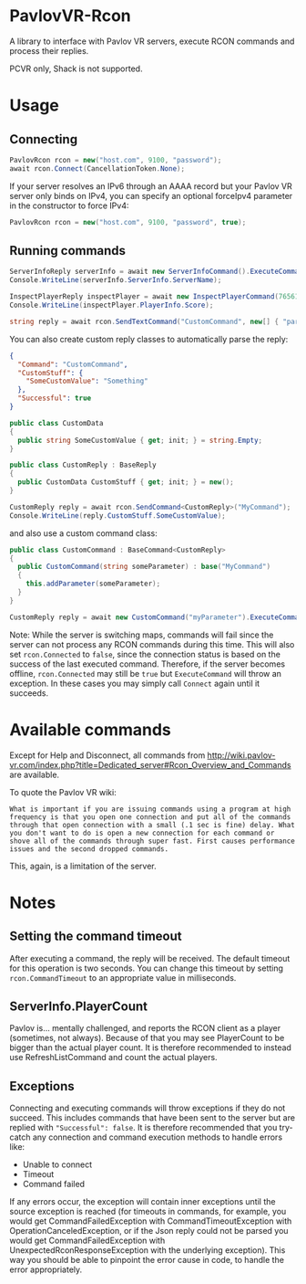 # PavlovVR-Rcon
A library to interface with Pavlov VR servers, execute RCON commands and process their replies.

PCVR only, Shack is not supported.

# Usage

## Connecting

```cs
PavlovRcon rcon = new("host.com", 9100, "password");
await rcon.Connect(CancellationToken.None);
```

If your server resolves an IPv6 through an AAAA record but your Pavlov VR server only binds on IPv4, you can specify an optional forceIpv4 parameter in the constructor to force IPv4:

```cs
PavlovRcon rcon = new("host.com", 9100, "password", true);
```

## Running commands

```cs
ServerInfoReply serverInfo = await new ServerInfoCommand().ExecuteCommand(rcon);
Console.WriteLine(serverInfo.ServerInfo.ServerName);
```

```cs
InspectPlayerReply inspectPlayer = await new InspectPlayerCommand(76561198142010443).ExecuteCommand(rcon);
Console.WriteLine(inspectPlayer.PlayerInfo.Score);
```

```cs
string reply = await rcon.SendTextCommand("CustomCommand", new[] { "parameter1", "parameter2" });
```

You can also create custom reply classes to automatically parse the reply:

```json
{
  "Command": "CustomCommand",
  "CustomStuff": {
    "SomeCustomValue": "Something"
  },
  "Successful": true
}
```

```cs
public class CustomData
{
  public string SomeCustomValue { get; init; } = string.Empty;
}

public class CustomReply : BaseReply
{
  public CustomData CustomStuff { get; init; } = new();
}

CustomReply reply = await rcon.SendCommand<CustomReply>("MyCommand");
Console.WriteLine(reply.CustomStuff.SomeCustomValue);
```

and also use a custom command class:

```cs
public class CustomCommand : BaseCommand<CustomReply>
{
  public CustomCommand(string someParameter) : base("MyCommand")
  {
    this.addParameter(someParameter);
  }
}

CustomReply reply = await new CustomCommand("myParameter").ExecuteCommand(rcon);
```

Note: While the server is switching maps, commands will fail since the server can not process any RCON commands during this time. This will also set `rcon.Connected` to `false`, since the connection status is based on the success of the last executed command. Therefore, if the server becomes offline, `rcon.Connected` may still be `true` but `ExecuteCommand` will throw an exception. In these cases you may simply call `Connect` again until it succeeds.

# Available commands

Except for Help and Disconnect, all commands from http://wiki.pavlov-vr.com/index.php?title=Dedicated_server#Rcon_Overview_and_Commands are available.

To quote the Pavlov VR wiki:

```
What is important if you are issuing commands using a program at high frequency is that you open one connection and put all of the commands through that open connection with a small (.1 sec is fine) delay. What you don't want to do is open a new connection for each command or shove all of the commands through super fast. First causes performance issues and the second dropped commands.
```

This, again, is a limitation of the server.

# Notes

## Setting the command timeout
After executing a command, the reply will be received. The default timeout for this operation is two seconds. You can change this timeout by setting `rcon.CommandTimeout` to an appropriate value in milliseconds.

## ServerInfo.PlayerCount
Pavlov is... mentally challenged, and reports the RCON client as a player (sometimes, not always). Because of that you may see PlayerCount to be bigger than the actual player count.
It is therefore recommended to instead use RefreshListCommand and count the actual players.

## Exceptions
Connecting and executing commands will throw exceptions if they do not succeed. This includes commands that have been sent to the server but are replied with `"Successful": false`. It is therefore recommended that you try-catch any connection and command execution methods to handle errors like:
- Unable to connect
- Timeout
- Command failed

If any errors occur, the exception will contain inner exceptions until the source exception is reached (for timeouts in commands, for example, you would get CommandFailedException with CommandTimeoutException with OperationCanceledException, or if the Json reply could not be parsed you would get CommandFailedException with UnexpectedRconResponseException with the underlying exception). This way you should be able to pinpoint the error cause in code, to handle the error appropriately.